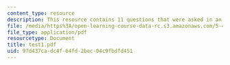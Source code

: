 ```yaml
---
content_type: resource
description: This resource contains 11 questions that were asked in an exam.
file: /media/https%3A/open-learning-course-data-rc.s3.amazonaws.com/5-44-organometallic-chemistry-fall-2004/97d437cadc4f64fd2bec04c9fbdfd451_test1.pdf
file_type: application/pdf
resourcetype: Document
title: test1.pdf
uid: 97d437ca-dc4f-64fd-2bec-04c9fbdfd451
---
```

